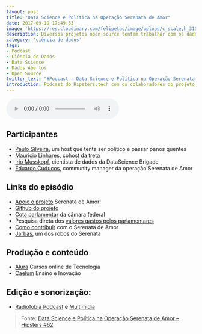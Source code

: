 ```yaml
---
layout: post
title: "Data Science e Política na Operação Serenata de Amor"
date: 2017-09-19 17:49:53
image: 'https://res.cloudinary.com/felipetac/image/upload/c_scale,h_315,w_600/v1516729937/Hipsters-62_opue3i.png'
description: Diversos projetos open source tentam trabalhar com os dados abertos do governo e outras entidades de transparência. A operação Serenata de Amor é certamente um dos projetos mais bem sucedidos e estruturados. Conheça um pouco dos objetivos do grupo e tecnologias existentes por trás.
category: 'ciência de dados'
tags:
- Podcast
- Ciência de Dados
- Data Science
- Dados Abertos
- Open Source
twitter_text: "#Podcast - Data Science e Política na Operação Serenata de Amor"
introduction: Podcast do Hipsters.tech com os colaboradores do projeto "Operação Serenata de Amor" que utiliza ciência de dados e dados abertos do governo.
---
```


<audio controls>
    <source src="https://media.blubrry.com/hipsterstech/s/content.blubrry.com/hipsterstech/hipsters_062_data_science.mp3" type="audio/mpeg">
    Seu browser não suporta elementos de áudio.
</audio>

## Participantes

- [Paulo Silveira](https://twitter.com/paulo_caelum), um host que tenta ser político e passar panos quentes
- [Mauricio Linhares](https://twitter.com/mauriciojr), cohost da treta
- [Irio Musskopf](https://twitter.com/irio), cientista de dados da DataScience Brigade
- [Eduardo Cuducos](https://twitter.com/cuducos), community manager da operação Serenata de Amor

## Links do episódio

- [Apoie o projeto](https://apoia.se/serenata) Serenata de Amor!
- [Github do projeto](https://github.com/datasciencebr/serenata-de-amor)
- [Cota parlamentar](http://www.camara.gov.br/cota-parlamentar/) da câmara federal
- Pesquisa direta dos [valores gastos pelos parlamentares](http://www2.camara.leg.br/transparencia/cota-para-exercicio-da-atividade-parlamentar/dados-abertos-cota-parlamentar)
- [Como contribuir](https://medium.com/data-science-brigade/how-does-one-contribute-to-serenata-de-amor-operation-36e3e7b38207) com o Serenata de Amor
- [Jarbas](https://jarbas.serenatadeamor.org/), um dos robos do Serenata

## Produção e conteúdo

- [Alura](https://www.alura.com.br/) Cursos online de Tecnologia
- [Caelum](https://www.caelum.com.br/) Ensino e Inovação

## Edição e sonorização: 
- [Radiofobia Podcast](http://www.radiofobia.com.br/) e [Multimídia](http://www.radiofobia.com.br/)

> Fonte: [Data Science e Política na Operação Serenata de Amor – Hipsters #62](https://hipsters.tech/data-science-e-politica-na-operacao-serenata-de-amor-hipsters-62/)
